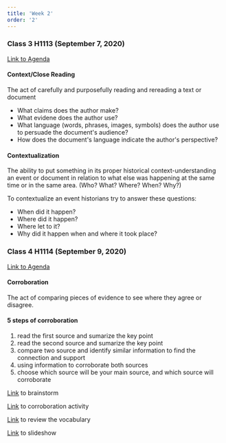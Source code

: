 ```yaml
---
title: 'Week 2'
order: '2'
---
```


### Class 3 H1113 (September 7, 2020)

[Link to Agenda](https://brewster.instructure.com/courses/812/pages/h1113-context-slash-close-reading)

#### Context/Close Reading

The act of carefully and purposefully reading and rereading a text or document

- What claims does the author make?
- What evidene does the author use?
- What language (words, phrases, images, symbols) does the author use to persuade the document's audience?
- How does the document's language indicate the author's perspective?

#### Contextualization

The ability to put something in its proper historical context-understanding an event or document in relation to what else was happening at the same time or in the same area. (Who? What? Where? When? Why?)

To contextualize an event historians try to answer these questions:

- When did it happen?
- Where did it happen?
- Where let to it?
- Why did it happen when and where it took place?

### Class 4 H1114 (September 9, 2020)

[Link to Agenda](https://brewster.instructure.com/courses/812/pages/h1114-corroboration)

#### Corroboration

The act of comparing pieces of evidence to see where they agree or disagree.

#### 5 steps of corroboration

1. read the first source and sumarize the key point
2. read the second source and sumarize the key point
3. compare two source and identify similar information to find the connection and support
4. using information to corroborate both sources 
5. choose which source will be your main source, and which source will corroborate

[Link](https://docs.google.com/document/d/1cmfDekcOBufZ-ztMjkWac0eXGzjflJdwXj8aDQhT_uY) to brainstorm

[Link](https://docs.google.com/document/d/1FcU25iejvpxADpvD615txXGtHjX_3qwwEVOvQlquiL8) to corroboration activity

[Link](https://quizlet.com/426261832/how-to-study-like-a-historian-flash-cards/) to review the vocabulary

[Link](https://docs.google.com/presentation/d/1Pskv4GbIaSmhEzPSXkBQCMZT83j0m3BahO8lyhfaqR0/) to slideshow


